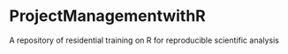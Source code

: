 # ProjectManagementwithR
A repository of residential training on R for reproducible scientific analysis
